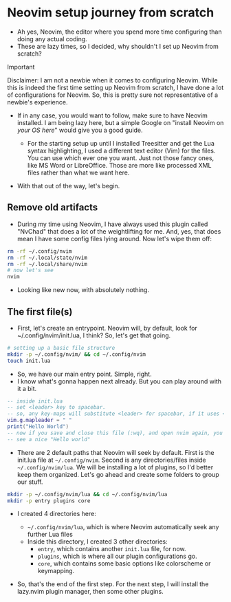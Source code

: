# Neovim setup journey from scratch

- Ah yes, Neovim, the editor where you spend more time configuring than doing
any actual coding.
- These are lazy times, so I decided, why shouldn't I set up Neovim from scratch?

> [!IMPORTANT]
> Disclaimer: I am not a newbie when it comes to configuring Neovim.
> While this is indeed the first
> time setting up Neovim from scratch, I have done a lot of configurations for
> Neovim. So, this is pretty sure not representative of a newbie's experience.

- If in any case, you would want to follow, make sure to have Neovim installed.
I am being lazy here, but a simple Google on "install Neovim on _your OS here_"
would give you a good guide.
  - For the starting setup up until I installed Treesitter and get the Lua
syntax highlighting, I used
a different text editor (Vim) for the files. You can use which ever one you want.
Just not those fancy ones, like MS Word or LibreOffice. Those are more like
processed XML files rather than what we want here.

- With that out of the way, let's begin.

## Remove old artifacts

- During my time using Neovim, I have always used this plugin called "NvChad"
that does a lot of the weightlifting for me. And, yes, that does mean I have
some config files lying around. Now let's wipe them off:

```bash
rm -rf ~/.config/nvim
rm -rf ~/.local/state/nvim
rm -rf ~/.local/share/nvim
# now let's see
nvim
```

- Looking like new now, with absolutely nothing.

## The first file(s)

- First, let's create an entrypoint. Neovim will, by default, look for
~/.config/nvim/init.lua, I think? So, let's get that going.

```bash
# setting up a basic file structure
mkdir -p ~/.config/nvim/ && cd ~/.config/nvim
touch init.lua
```

- So, we have our main entry point. Simple, right.
- I know what's gonna happen next already. But you can play around with it a bit.

```lua
-- inside init.lua
-- set <leader> key to spacebar.
-- so, any key-maps will substitute <leader> for spacebar, if it uses <leader>.
vim.g.mapleader = " "
print("Hello World")
-- now if you save and close this file (:wq), and open nvim again, you're gonna
-- see a nice "Hello world"
```

- There are 2 default paths that Neovim will seek by default. First is the
init.lua file at `~/.config/nvim`. Second is any directories/files inside
`~/.config/nvim/lua`. We will be installing a lot of plugins, so I'd better
keep them organized. Let's go ahead and create some folders to group our stuff.

```bash
mkdir -p ~/.config/nvim/lua && cd ~/.config/nvim/lua
mkdir -p entry plugins core
```

- I created 4 directories here:
  - `~/.config/nvim/lua`, which is where Neovim automatically seek any
  further Lua files
  - Inside this directory, I created 3 other directories:
    - `entry`, which contains another `init.lua` file, for now.
    - `plugins`, which is where all our plugin configurations go.
    - `core`, which contains some basic options like colorscheme or keymapping.

- So, that's the end of the first step. For the next step, I will install the
lazy.nvim plugin manager, then some other plugins.
